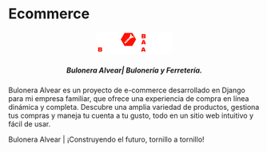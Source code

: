 # Ecommerce  
<p align="center">
  <img src="https://github.com/melafrancom/web_bulonera_alvear/blob/master/bulonera/static/images/logo02.png" alt="Logo" style="width: 30%; max-width: 200px;">
</p>
<h5 align="center">Bulonera Alvear| Bulonería y Ferretería.</h5>

Bulonera Alvear es un proyecto de e-commerce desarrollado en Django para mi empresa familiar, que ofrece una experiencia de compra en línea dinámica y completa. Descubre una amplia variedad de productos, gestiona tus compras y maneja tu cuenta a tu gusto, todo en un sitio web intuitivo y fácil de usar.

Bulonera Alvear | ¡Construyendo el futuro, tornillo a tornillo!